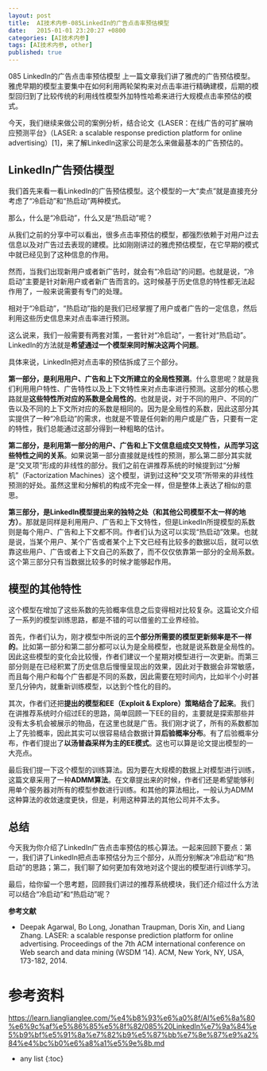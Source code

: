 ```yaml
---
layout: post
title:  AI技术内参-085LinkedIn的广告点击率预估模型
date:   2015-01-01 23:20:27 +0800
categories: [AI技术内参]
tags: [AI技术内参, other]
published: true
---
```




085 LinkedIn的广告点击率预估模型
上一篇文章我们讲了雅虎的广告预估模型。雅虎早期的模型主要集中在如何利用两轮架构来对点击率进行精确建模，后期的模型回归到了比较传统的利用线性模型外加特性哈希来进行大规模点击率预估的模式。

今天，我们继续来做公司的案例分析，结合论文《LASER：在线广告的可扩展响应预测平台》（LASER: a scalable response prediction platform for online advertising）[1]，来了解LinkedIn这家公司是怎么来做最基本的广告预估的。

## LinkedIn广告预估模型

我们首先来看一看LinkedIn的广告预估模型。这个模型的一大“卖点”就是直接充分考虑了“冷启动”和“热启动”两种模式。

那么，什么是“冷启动”，什么又是“热启动”呢？

从我们之前的分享中可以看出，很多点击率预估的模型，都强烈依赖于对用户过去信息以及对广告过去表现的建模。比如刚刚讲过的雅虎预估模型，在它早期的模式中就已经见到了这种信息的作用。

然而，当我们出现新用户或者新广告时，就会有“冷启动”的问题。也就是说，“冷启动”主要是针对新用户或者新广告而言的。这时候基于历史信息的特性都无法起作用了，一般来说需要有专门的处理。

相对于“冷启动”，“热启动”指的是我们已经掌握了用户或者广告的一定信息，然后利用这些历史信息来对点击率进行预测。

这么说来，我们一般需要有两套对策，一套针对“冷启动”，一套针对“热启动”。LinkedIn的方法就是**希望通过一个模型来同时解决这两个问题**。

具体来说，LinkedIn把对点击率的预估拆成了三个部分。

**第一部分，是利用用户、广告和上下文所建立的全局性预测**。什么意思呢？就是我们利用用户特性、广告特性以及上下文特性来对点击率进行预测。这部分的核心思路就是**这些特性所对应的系数是全局性的**。也就是说，对于不同的用户、不同的广告以及不同的上下文所对应的系数是相同的。因为是全局性的系数，因此这部分其实提供了一种“冷启动”的需求，也就是不管是任何新的用户或是广告，只要有一定的特性，我们总能通过这部分得到一种粗略的估计。

**第二部分，是利用第一部分的用户、广告和上下文信息组成交叉特性，从而学习这些特性之间的关系**。如果说第一部分直接就是线性的预测，那么第二部分其实就是“交叉项”形成的非线性的部分。我们之前在讲推荐系统的时候提到过“分解机”（Factorization Machines）这个模型，讲到过这种“交叉项”所带来的非线性预测的好处。虽然这里和分解机的构成不完全一样，但是整体上表达了相似的意思。

**第三部分，是LinkedIn模型提出来的独特之处（和其他公司模型不太一样的地方）**。那就是同样是利用用户、广告和上下文特性，但是LinkedIn所提模型的系数则是每个用户、广告和上下文都不同。作者们认为这可以实现“热启动”效果。也就是说，当某个用户、某个广告或者某个上下文已经有比较多的数据以后，就可以依靠这些用户、广告或者上下文自己的系数了，而不仅仅依靠第一部分的全局系数。这个第三部分只有当数据比较多的时候才能够起作用。

## 模型的其他特性

这个模型在增加了这些系数的先验概率信息之后变得相对比较复杂。这篇论文介绍了一系列的模型训练思路，都是不错的可以借鉴的工业界经验。

首先，作者们认为，刚才模型中所说的**三个部分所需要的模型更新频率是不一样的**。比如第一部分和第二部分都可以认为是全局模型，也就是说系数是全局性的。因此这些模型的变化会比较慢，作者们建议一个星期对模型进行一次更新。而第三部分则是在已经积累了历史信息后慢慢呈现出的效果，因此对于数据会非常敏感，而且每个用户和每个广告都是不同的系数，因此需要在短时间内，比如半个小时甚至几分钟内，就重新训练模型，以达到个性化的目的。

其次，作者们还把**提出的模型和EE（Exploit & Explore）策略结合了起来**。我们在讲推荐系统时介绍过EE的思路，简单回顾一下EE的目的，主要就是探索那些并没有太多机会被展示的物品，在这里也就是广告。我们刚才说了，所有的系数都加上了先验概率，因此其实可以很容易结合数据计算**后验概率分布**。有了后验概率分布，作者们提出了**以汤普森采样为主的EE模式**。这也可以算是论文提出模型的一大亮点。

最后我们提一下这个模型的训练算法。因为要在大规模的数据上对模型进行训练，这篇文章采用了一种**ADMM算法**。在文章提出来的时候，作者们还是希望能够利用单个服务器对所有的模型参数进行训练。和其他的算法相比，一般认为ADMM这种算法的收敛速度更快，但是，利用这种算法的其他公司并不太多。

## 总结

今天我为你介绍了LinkedIn广告点击率预估的核心算法。一起来回顾下要点：第一，我们讲了LinkedIn把点击率预估分为三个部分，从而分别解决“冷启动”和“热启动”的思路；第二，我们聊了如何更加有效地对这个提出的模型进行训练学习。

最后，给你留一个思考题，回顾我们讲过的推荐系统模块，我们还介绍过什么方法可以结合“冷启动”和“热启动”呢？

**参考文献**

* Deepak Agarwal, Bo Long, Jonathan Traupman, Doris Xin, and Liang Zhang. LASER: a scalable response prediction platform for online advertising. Proceedings of the 7th ACM international conference on Web search and data mining (WSDM ‘14). ACM, New York, NY, USA, 173-182, 2014.




# 参考资料

https://learn.lianglianglee.com/%e4%b8%93%e6%a0%8f/AI%e6%8a%80%e6%9c%af%e5%86%85%e5%8f%82/085%20LinkedIn%e7%9a%84%e5%b9%bf%e5%91%8a%e7%82%b9%e5%87%bb%e7%8e%87%e9%a2%84%e4%bc%b0%e6%a8%a1%e5%9e%8b.md

* any list
{:toc}

